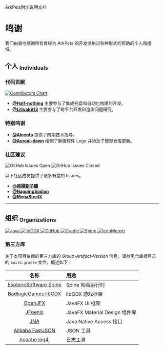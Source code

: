 ArkPets附加说明文档
# 鸣谢

我们由衷地感谢所有曾经为 ArkPets 的开发提供过各种形式的帮助的个人和组织。

## 个人 <sub>Individuals</sub>

### 代码贡献

<a href="https://github.com/isHarryh/Ark-Pets/graphs/contributors">
    <img alt="Contributors Chart" src="https://contrib.rocks/image?repo=isHarryh/Ark-Pets" />
</a>

- **[@Half-nothing](https://github.com/half-nothing)** 主要参与了集成托盘和自动化构建的开发。
- **[@Litwak913](https://github.com/litwak913)** 主要参与了跨平台开发和渲染问题研究。

### 特别鸣谢

- **[@Aloento](https://github.com/aloento)** 提供了前期技术指导。
- **[@Auroal-dawn](https://github.com/bicaoluoshuang)** 绘制了新版软件 Logo 并协助了模型仓库更新。

### 社区建议
![GitHub Issues Open](https://img.shields.io/github/issues/isHarryh/Ark-Pets?label=Issues&color=%23006222)
![GitHub Issues Closed](https://img.shields.io/github/issues-closed/isHarryh/Ark-Pets?label=Issues&color=%236921D7)

以下社区成员提供了诸多有益的 Issues。

- **[@南陽劉子驥](https://github.com/KaiserWilheim)**
- **[@NappingSodion](https://github.com/KJH-x)**
- **[@MegaSteelX](https://github.com/MegaSteelX)**

-----

## 组织 <sub>Organizations</sub>

<a href="https://www.oracle.com/java">
    <img alt="Java" src="https://img.shields.io/badge/java-%23F8981D?style=for-the-badge&logo=java&logoColor=white">
</a>
<a href="https://libgdx.com">
    <img alt="libGDX" src="https://img.shields.io/badge/libgdx-%23E74A45?style=for-the-badge&logo=libgdx&logoColor=white">
</a>
<a href="https://github.com">
    <img alt="GitHub" src="https://img.shields.io/badge/github-%23000000?style=for-the-badge&logo=github&logoColor=white">
</a>
<a href="https://gradle.org">
    <img alt="Gradle" src="https://img.shields.io/badge/gradle-%231BA3CB?style=for-the-badge&logo=gradle&logoColor=white">
</a>
<a href="https://esotericsoftware.com">
    <img alt="Spine" src="https://img.shields.io/badge/spine-%23FF4400?style=for-the-badge&logo=spine&logoColor=white">
</a>
<a href="https://iconmonstr.com">
    <img alt="IconMonstr" src="https://img.shields.io/badge/iconmonstr-%23000000?style=for-the-badge&logo=iconmonstr&logoColor=white">
</a>

### 第三方库
关于本项目依赖的第三方库的 *Group-Artifact-Version* 信息，请参见仓库根目录的 `build.gradle` 文件。概述如下：

|                           名称                            | 用途                         |
|:-------------------------------------------------------:|:---------------------------|
| [EsotericSoftware Spine](https://esotericsoftware.com)  | Spine 动画运行时                |
|    [BadlogicGames libGDX](https://badlogicgames.com)    | libGDX 游戏框架                |
|              [OpenJFX](https://openjfx.io)              | JavaFX UI 框架               |
|     [JFoenix](https://github.com/sshahine/JFoenix)      | JavaFX Material Design 组件库 |
|    [JNA](https://github.com/java-native-access/jna)     | Java Native Access 接口      |
| [Alibaba FastJSON](https://github.com/alibaba/fastjson) | JSON 工具                    |
|    [Apache log4j](https://logging.apache.org/log4j)     | 日志工具                       |
